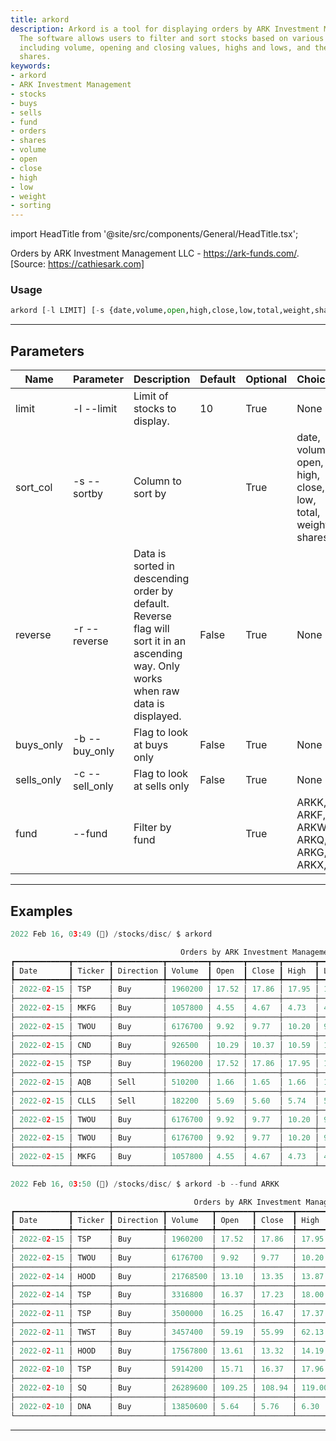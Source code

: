 ```yaml
---
title: arkord
description: Arkord is a tool for displaying orders by ARK Investment Management LLC.
  The software allows users to filter and sort stocks based on various parameters,
  including volume, opening and closing values, highs and lows, and the weight of
  shares.
keywords:
- arkord
- ARK Investment Management
- stocks
- buys
- sells
- fund
- orders
- shares
- volume
- open
- close
- high
- low
- weight
- sorting
---
```


import HeadTitle from '@site/src/components/General/HeadTitle.tsx';

<HeadTitle title="stocks /disc/arkord - Reference | OpenBB Terminal Docs" />

Orders by ARK Investment Management LLC - https://ark-funds.com/. [Source: https://cathiesark.com]

### Usage

```python wordwrap
arkord [-l LIMIT] [-s {date,volume,open,high,close,low,total,weight,shares}] [-r] [-b] [-c] [--fund {ARKK,ARKF,ARKW,ARKQ,ARKG,ARKX,}]
```

---

## Parameters

| Name | Parameter | Description | Default | Optional | Choices |
| ---- | --------- | ----------- | ------- | -------- | ------- |
| limit | -l  --limit | Limit of stocks to display. | 10 | True | None |
| sort_col | -s  --sortby | Column to sort by |  | True | date, volume, open, high, close, low, total, weight, shares |
| reverse | -r  --reverse | Data is sorted in descending order by default. Reverse flag will sort it in an ascending way. Only works when raw data is displayed. | False | True | None |
| buys_only | -b  --buy_only | Flag to look at buys only | False | True | None |
| sells_only | -c  --sell_only | Flag to look at sells only | False | True | None |
| fund | --fund | Filter by fund |  | True | ARKK, ARKF, ARKW, ARKQ, ARKG, ARKX,  |


---

## Examples

```python
2022 Feb 16, 03:49 (🦋) /stocks/disc/ $ arkord

                                      Orders by ARK Investment Management LLC
┏━━━━━━━━━━━━┳━━━━━━━━┳━━━━━━━━━━━┳━━━━━━━━━┳━━━━━━━┳━━━━━━━┳━━━━━━━┳━━━━━━━┳━━━━━━━━━━━━┳━━━━━━┳━━━━━━━━┳━━━━━━━━┓
┃ Date       ┃ Ticker ┃ Direction ┃ Volume  ┃ Open  ┃ Close ┃ High  ┃ Low   ┃ Total      ┃ Fund ┃ Weight ┃ Shares ┃
┡━━━━━━━━━━━━╇━━━━━━━━╇━━━━━━━━━━━╇━━━━━━━━━╇━━━━━━━╇━━━━━━━╇━━━━━━━╇━━━━━━━╇━━━━━━━━━━━━╇━━━━━━╇━━━━━━━━╇━━━━━━━━┩
│ 2022-02-15 │ TSP    │ Buy       │ 1960200 │ 17.52 │ 17.86 │ 17.95 │ 16.83 │ 623206.86  │ ARKK │ 0.0049 │ 34894  │
├────────────┼────────┼───────────┼─────────┼───────┼───────┼───────┼───────┼────────────┼──────┼────────┼────────┤
│ 2022-02-15 │ MKFG   │ Buy       │ 1057800 │ 4.55  │ 4.67  │ 4.73  │ 4.54  │ 94847.70   │ ARKQ │ 0.0058 │ 20310  │
├────────────┼────────┼───────────┼─────────┼───────┼───────┼───────┼───────┼────────────┼──────┼────────┼────────┤
│ 2022-02-15 │ TWOU   │ Buy       │ 6176700 │ 9.92  │ 9.77  │ 10.20 │ 9.70  │ 269749.71  │ ARKK │ 0.0023 │ 27610  │
├────────────┼────────┼───────────┼─────────┼───────┼───────┼───────┼───────┼────────────┼──────┼────────┼────────┤
│ 2022-02-15 │ CND    │ Buy       │ 926500  │ 10.29 │ 10.37 │ 10.59 │ 10.25 │ 2883415.93 │ ARKF │ 0.1825 │ 278000 │
├────────────┼────────┼───────────┼─────────┼───────┼───────┼───────┼───────┼────────────┼──────┼────────┼────────┤
│ 2022-02-15 │ TSP    │ Buy       │ 1960200 │ 17.52 │ 17.86 │ 17.95 │ 16.83 │ 675215.18  │ ARKQ │ 0.0403 │ 37806  │
├────────────┼────────┼───────────┼─────────┼───────┼───────┼───────┼───────┼────────────┼──────┼────────┼────────┤
│ 2022-02-15 │ AQB    │ Sell      │ 510200  │ 1.66  │ 1.65  │ 1.66  │ 1.62  │ 147107.40  │ ARKG │ 0.0038 │ 89156  │
├────────────┼────────┼───────────┼─────────┼───────┼───────┼───────┼───────┼────────────┼──────┼────────┼────────┤
│ 2022-02-15 │ CLLS   │ Sell      │ 182200  │ 5.69  │ 5.60  │ 5.74  │ 5.57  │ 82364.80   │ ARKG │ 0.0022 │ 14708  │
├────────────┼────────┼───────────┼─────────┼───────┼───────┼───────┼───────┼────────────┼──────┼────────┼────────┤
│ 2022-02-15 │ TWOU   │ Buy       │ 6176700 │ 9.92  │ 9.77  │ 10.20 │ 9.70  │ 57340.13   │ ARKW │ 0.0023 │ 5869   │
├────────────┼────────┼───────────┼─────────┼───────┼───────┼───────┼───────┼────────────┼──────┼────────┼────────┤
│ 2022-02-15 │ TWOU   │ Buy       │ 6176700 │ 9.92  │ 9.77  │ 10.20 │ 9.70  │ 34507.64   │ ARKQ │ 0.0022 │ 3532   │
├────────────┼────────┼───────────┼─────────┼───────┼───────┼───────┼───────┼────────────┼──────┼────────┼────────┤
│ 2022-02-15 │ MKFG   │ Buy       │ 1057800 │ 4.55  │ 4.67  │ 4.73  │ 4.54  │ 22131.13   │ ARKX │ 0.0057 │ 4739   │
└────────────┴────────┴───────────┴─────────┴───────┴───────┴───────┴───────┴────────────┴──────┴────────┴────────┘

2022 Feb 16, 03:50 (🦋) /stocks/disc/ $ arkord -b --fund ARKK

                                         Orders by ARK Investment Management LLC
┏━━━━━━━━━━━━┳━━━━━━━━┳━━━━━━━━━━━┳━━━━━━━━━━┳━━━━━━━━┳━━━━━━━━┳━━━━━━━━┳━━━━━━━━┳━━━━━━━━━━━━━┳━━━━━━┳━━━━━━━━┳━━━━━━━━━┓
┃ Date       ┃ Ticker ┃ Direction ┃ Volume   ┃ Open   ┃ Close  ┃ High   ┃ Low    ┃ Total       ┃ Fund ┃ Weight ┃ Shares  ┃
┡━━━━━━━━━━━━╇━━━━━━━━╇━━━━━━━━━━━╇━━━━━━━━━━╇━━━━━━━━╇━━━━━━━━╇━━━━━━━━╇━━━━━━━━╇━━━━━━━━━━━━━╇━━━━━━╇━━━━━━━━╇━━━━━━━━━┩
│ 2022-02-15 │ TSP    │ Buy       │ 1960200  │ 17.52  │ 17.86  │ 17.95  │ 16.83  │ 623206.86   │ ARKK │ 0.0049 │ 34894   │
├────────────┼────────┼───────────┼──────────┼────────┼────────┼────────┼────────┼─────────────┼──────┼────────┼─────────┤
│ 2022-02-15 │ TWOU   │ Buy       │ 6176700  │ 9.92   │ 9.77   │ 10.20  │ 9.70   │ 269749.71   │ ARKK │ 0.0023 │ 27610   │
├────────────┼────────┼───────────┼──────────┼────────┼────────┼────────┼────────┼─────────────┼──────┼────────┼─────────┤
│ 2022-02-14 │ HOOD   │ Buy       │ 21768500 │ 13.10  │ 13.35  │ 13.87  │ 12.97  │ 1423710.79  │ ARKK │ 0.0114 │ 106645  │
├────────────┼────────┼───────────┼──────────┼────────┼────────┼────────┼────────┼─────────────┼──────┼────────┼─────────┤
│ 2022-02-14 │ TSP    │ Buy       │ 3316800  │ 16.37  │ 17.23  │ 18.00  │ 16.35  │ 5257717.13  │ ARKK │ 0.0431 │ 305149  │
├────────────┼────────┼───────────┼──────────┼────────┼────────┼────────┼────────┼─────────────┼──────┼────────┼─────────┤
│ 2022-02-11 │ TSP    │ Buy       │ 3500000  │ 16.25  │ 16.47  │ 17.37  │ 16.18  │ 7952045.07  │ ARKK │ 0.0638 │ 482820  │
├────────────┼────────┼───────────┼──────────┼────────┼────────┼────────┼────────┼─────────────┼──────┼────────┼─────────┤
│ 2022-02-11 │ TWST   │ Buy       │ 3457400  │ 59.19  │ 55.99  │ 62.13  │ 55.77  │ 17381704.09 │ ARKK │ 0.1348 │ 310443  │
├────────────┼────────┼───────────┼──────────┼────────┼────────┼────────┼────────┼─────────────┼──────┼────────┼─────────┤
│ 2022-02-11 │ HOOD   │ Buy       │ 17567800 │ 13.61  │ 13.32  │ 14.19  │ 13.07  │ 2032285.63  │ ARKK │ 0.0159 │ 152574  │
├────────────┼────────┼───────────┼──────────┼────────┼────────┼────────┼────────┼─────────────┼──────┼────────┼─────────┤
│ 2022-02-10 │ TSP    │ Buy       │ 5914200  │ 15.71  │ 16.37  │ 17.96  │ 15.00  │ 4849383.57  │ ARKK │ 0.0391 │ 296236  │
├────────────┼────────┼───────────┼──────────┼────────┼────────┼────────┼────────┼─────────────┼──────┼────────┼─────────┤
│ 2022-02-10 │ SQ     │ Buy       │ 26289600 │ 109.25 │ 108.94 │ 119.00 │ 107.30 │ 13000464.13 │ ARKK │ 0.1095 │ 119336  │
├────────────┼────────┼───────────┼──────────┼────────┼────────┼────────┼────────┼─────────────┼──────┼────────┼─────────┤
│ 2022-02-10 │ DNA    │ Buy       │ 13850600 │ 5.64   │ 5.76   │ 6.30   │ 5.60   │ 12554836.34 │ ARKK │ 0.1017 │ 2179659 │
└────────────┴────────┴───────────┴──────────┴────────┴────────┴────────┴────────┴─────────────┴──────┴────────┴─────────┘
```
---
